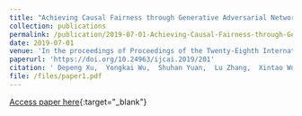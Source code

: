 ```yaml
---
title: "Achieving Causal Fairness through Generative Adversarial Networks"
collection: publications
permalink: /publication/2019-07-01-Achieving-Causal-Fairness-through-Generative-Adversarial-Networks/
date: 2019-07-01
venue: 'In the proceedings of Proceedings of the Twenty-Eighth International Joint Conference on Artificial Intelligence, IJCAI-19'
paperurl: 'https://doi.org/10.24963/ijcai.2019/201'
citation: ' Depeng Xu,  Yongkai Wu,  Shuhan Yuan,  Lu Zhang,  Xintao Wu, &quot;Achieving Causal Fairness through Generative Adversarial Networks.&quot; In the proceedings of Proceedings of the Twenty-Eighth International Joint Conference on Artificial Intelligence, IJCAI-19, 2019.'
file: /files/paper1.pdf
---
```

[Access paper here](https://doi.org/10.24963/ijcai.2019/201){:target="_blank"}
